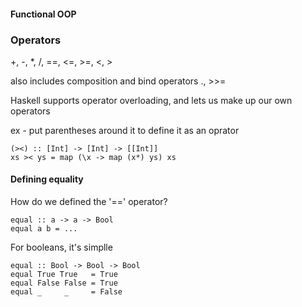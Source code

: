 #### Functional OOP

### Operators
+, -, *, /, \==, <=,  >=, <, >

also includes composition and bind operators ., >>=

Haskell supports operator overloading, and lets us make up our own operators

ex - put parentheses around it to define it as an oprator
```
(><) :: [Int] -> [Int] -> [[Int]]
xs >< ys = map (\x -> map (x*) ys) xs
```
#### Defining equality

How do we defined the '\==' operator?
```
equal :: a -> a -> Bool
equal a b = ...
```
For booleans, it's simplle
```
equal :: Bool -> Bool -> Bool
equal True True   = True
equal False False = True
equal _     _     = False
```

